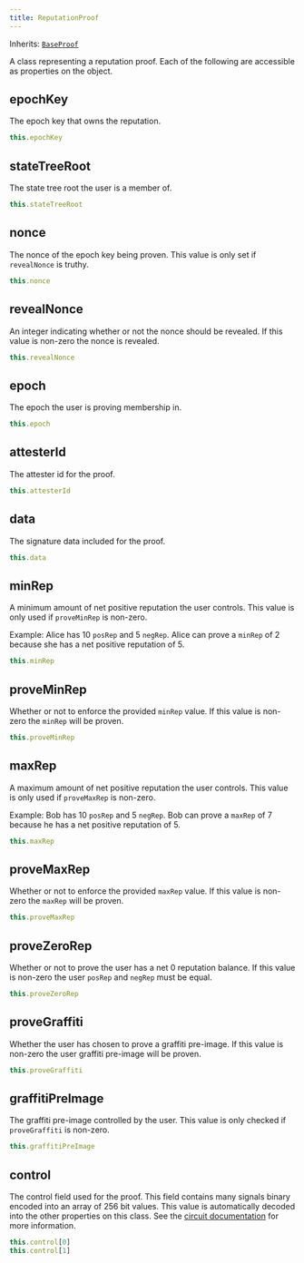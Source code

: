 ```yaml
---
title: ReputationProof
---
```


Inherits: [`BaseProof`](base-proof)

A class representing a reputation proof. Each of the following are accessible as properties on the object.

## epochKey

The epoch key that owns the reputation.

```ts
this.epochKey
```

## stateTreeRoot

The state tree root the user is a member of.

```ts
this.stateTreeRoot
```

## nonce

The nonce of the epoch key being proven. This value is only set if `revealNonce` is truthy.

```ts
this.nonce
```

## revealNonce

An integer indicating whether or not the nonce should be revealed. If this value is non-zero the nonce is revealed.

```ts
this.revealNonce
```

## epoch

The epoch the user is proving membership in.

```ts
this.epoch
```

## attesterId

The attester id for the proof.

```ts
this.attesterId
```

## data

The signature data included for the proof.

```ts
this.data
```

## minRep

A minimum amount of net positive reputation the user controls. This value is only used if `proveMinRep` is non-zero.

Example: Alice has 10 `posRep` and 5 `negRep`. Alice can prove a `minRep` of 2 because she has a net positive reputation of 5.

```ts
this.minRep
```

## proveMinRep

Whether or not to enforce the provided `minRep` value. If this value is non-zero the `minRep` will be proven.

```ts
this.proveMinRep
```

## maxRep

A maximum amount of net positive reputation the user controls. This value is only used if `proveMaxRep` is non-zero.

Example: Bob has 10 `posRep` and 5 `negRep`. Bob can prove a `maxRep` of 7 because he has a net positive reputation of 5.

```ts
this.maxRep
```

## proveMaxRep

Whether or not to enforce the provided `maxRep` value. If this value is non-zero the `maxRep` will be proven.

```ts
this.proveMaxRep
```

## proveZeroRep

Whether or not to prove the user has a net 0 reputation balance. If this value is non-zero the user `posRep` and `negRep` must be equal.

```ts
this.proveZeroRep
```

## proveGraffiti

Whether the user has chosen to prove a graffiti pre-image. If this value is non-zero the user graffiti pre-image will be proven.

```ts
this.proveGraffiti
```

## graffitiPreImage

The graffiti pre-image controlled by the user. This value is only checked if `proveGraffiti` is non-zero.

```ts
this.graffitiPreImage
```

## control

The control field used for the proof. This field contains many signals binary encoded into an array of 256 bit values. This value is automatically decoded into the other properties on this class. See the [circuit documentation](circuits#prove-reputation-proof) for more information.

```ts
this.control[0]
this.control[1]
```
